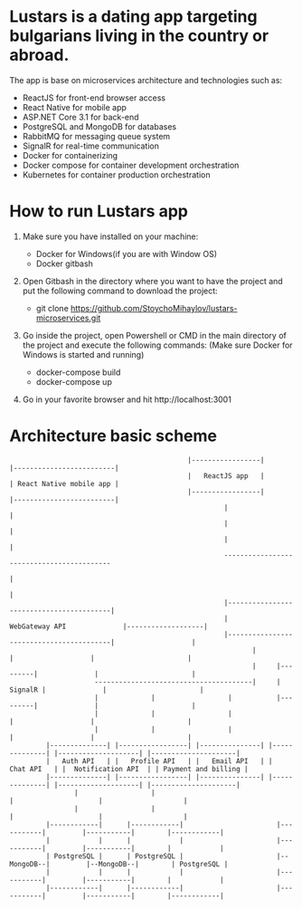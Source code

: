 # Lustars is a dating app targeting bulgarians living in the country or abroad. 
The app is base on microservices architecture and technologies such as: 
  - ReactJS for front-end browser access
  - React Native for mobile app
  - ASP.NET Core 3.1 for back-end 
  - PostgreSQL and MongoDB for databases
  - RabbitMQ for messaging queue system
  - SignalR for real-time communication
  - Docker for containerizing
  - Docker compose for container development orchestration
  - Kubernetes for container production orchestration

# How to run Lustars app
1. Make sure you have installed on your machine: 
    - Docker for Windows(if you are with Window OS)
    - Docker gitbash

2. Open Gitbash in the directory where you want to have the project and put the following command to download the project:
    - git clone https://github.com/StoychoMihaylov/lustars-microservices.git

3. Go inside the project, open Powershell or CMD in the main directory of the project and execute the following commands: (Make sure Docker for Windows is started and running)
    - docker-compose build
    - docker-compose up
    
4. Go in your favorite browser and hit http://localhost:3001




# Architecture basic scheme
                                                |-----------------|                  |-------------------------|
                                                |   ReactJS app   |                  | React Native mobile app |
                                                |-----------------|                  |-------------------------|
                                                         |                                        |
                                                         |                                        |
                                                         |                                        |
                                                         ------------------------------------------
                                                                            |
                                                                            |
                                                         |-----------------------------------------|
                                                         |             WebGateway API              |-------------------|
                                                         |-----------------------------------------|                   |  
                                                                |          |                   |                       |
                                                                |     |---------|              |                       |
                         ---------------------------------------|     | SignalR |              |                       |
                         |             |                  |           |---------|              |                       |
                         |             |                  |                |                   |                       |
                         |             |                  |                |                   |                       |
             |--------------| |-----------------| |---------------| |--------------| |--------------------| |---------------------|
             |   Auth API   | |   Profile API   | |   Email API   | |   Chat API   | |  Notification API  | | Payment and billing |
             |--------------| |-----------------| |---------------| |--------------| |--------------------| |---------------------|
                    |                  |                                    |                     |                    |
                    |                  |                                    |                     |                    |
             |------------|      |------------|                       |-----------|         |-----------|        |------------|
             |            |      |            |                       |-----------|         |-----------|        |            |
             | PostgreSQL |      | PostgreSQL |                       |--MongoDB--|         |--MongoDB--|        | PostgreSQL |
             |            |      |            |                       |-----------|         |-----------|        |            |
             |------------|      |------------|                       |-----------|         |-----------|        |------------|
